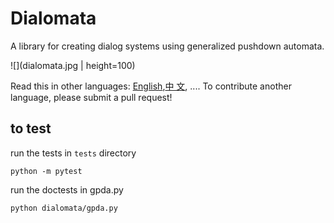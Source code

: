# Dialomata

A library for creating dialog systems using generalized pushdown
automata.

![](dialomata.jpg | height=100)


Read this in other languages: [English](README.md),[中
文](README.zh.md), ....  To contribute another language, please submit a pull request!



## to test

run the tests in `tests` directory
```
python -m pytest
```

run the doctests in gpda.py
```
python dialomata/gpda.py
```
